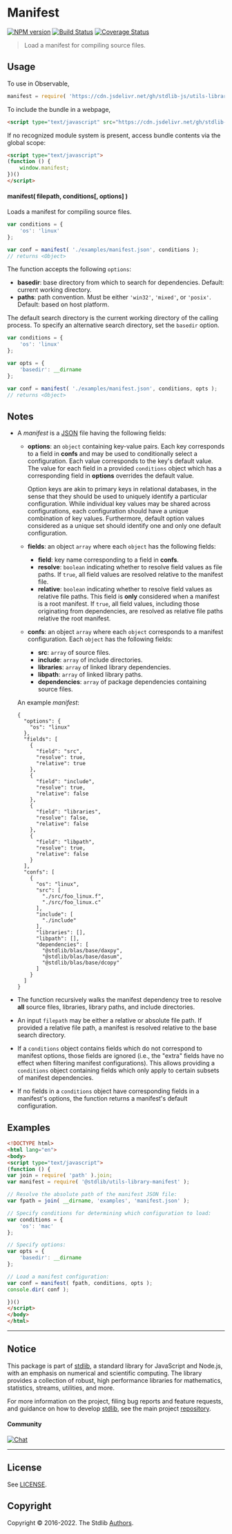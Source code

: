 <!--

@license Apache-2.0

Copyright (c) 2018 The Stdlib Authors.

Licensed under the Apache License, Version 2.0 (the "License");
you may not use this file except in compliance with the License.
You may obtain a copy of the License at

   http://www.apache.org/licenses/LICENSE-2.0

Unless required by applicable law or agreed to in writing, software
distributed under the License is distributed on an "AS IS" BASIS,
WITHOUT WARRANTIES OR CONDITIONS OF ANY KIND, either express or implied.
See the License for the specific language governing permissions and
limitations under the License.

-->

# Manifest

[![NPM version][npm-image]][npm-url] [![Build Status][test-image]][test-url] [![Coverage Status][coverage-image]][coverage-url] <!-- [![dependencies][dependencies-image]][dependencies-url] -->

> Load a manifest for compiling source files.

<!-- Section to include introductory text. Make sure to keep an empty line after the intro `section` element and another before the `/section` close. -->

<section class="intro">

</section>

<!-- /.intro -->

<!-- Package usage documentation. -->



<section class="usage">

## Usage

To use in Observable,

```javascript
manifest = require( 'https://cdn.jsdelivr.net/gh/stdlib-js/utils-library-manifest@umd/bundle.js' )
```

To include the bundle in a webpage,

```html
<script type="text/javascript" src="https://cdn.jsdelivr.net/gh/stdlib-js/utils-library-manifest@umd/bundle.js"></script>
```

If no recognized module system is present, access bundle contents via the global scope:

```html
<script type="text/javascript">
(function () {
    window.manifest;
})()
</script>
```

#### manifest( filepath, conditions\[, options] )

Loads a manifest for compiling source files.

```javascript
var conditions = {
    'os': 'linux'
};

var conf = manifest( './examples/manifest.json', conditions );
// returns <Object>
```

The function accepts the following `options`:

-   **basedir**: base directory from which to search for dependencies. Default: current working directory.
-   **paths**: path convention. Must be either `'win32'`, `'mixed'`, or `'posix'`. Default: based on host platform.

The default search directory is the current working directory of the calling process. To specify an alternative search directory, set the `basedir` option.

```javascript
var conditions = {
    'os': 'linux'
};

var opts = {
    'basedir': __dirname
};

var conf = manifest( './examples/manifest.json', conditions, opts );
// returns <Object>
```

</section>

<!-- /.usage -->

<!-- Package usage notes. Make sure to keep an empty line after the `section` element and another before the `/section` close. -->

<section class="notes">

## Notes

-   A _manifest_ is a [JSON][json] file having the following fields:

    -   **options**: an `object` containing key-value pairs. Each key corresponds to a field in **confs** and may be used to conditionally select a configuration. Each value corresponds to the key's default value. The value for each field in a provided `conditions` object which has a corresponding field in **options** overrides the default value.

        Option keys are akin to primary keys in relational databases, in the sense that they should be used to uniquely identify a particular configuration. While individual key values may be shared across configurations, each configuration should have a unique combination of key values. Furthermore, default option values considered as a unique set should identify one and only one default configuration.

    -   **fields**: an object `array` where each `object` has the following fields:

        -   **field**: key name corresponding to a field in **confs**.
        -   **resolve**: `boolean` indicating whether to resolve field values as file paths. If `true`, all field values are resolved relative to the manifest file.
        -   **relative**: `boolean` indicating whether to resolve field values as relative file paths. This field is **only** considered when a manifest is a root manifest. If `true`, all field values, including those originating from dependencies, are resolved as relative file paths relative the root manifest.

    -   **confs**: an object `array` where each `object` corresponds to a manifest configuration. Each `object` has the following fields:

        -   **src**: `array` of source files.
        -   **include**: `array` of include directories.
        -   **libraries**: `array` of linked library dependencies.
        -   **libpath**: `array` of linked library paths.
        -   **dependencies**: `array` of package dependencies containing source files.

    An example _manifest_:

    ```text
    {
      "options": {
        "os": "linux"
      },
      "fields": [
        {
          "field": "src",
          "resolve": true,
          "relative": true
        },
        {
          "field": "include",
          "resolve": true,
          "relative": false
        },
        {
          "field": "libraries",
          "resolve": false,
          "relative": false
        },
        {
          "field": "libpath",
          "resolve": true,
          "relative": false
        }
      ],
      "confs": [
        {
          "os": "linux",
          "src": [
            "./src/foo_linux.f",
            "./src/foo_linux.c"
          ],
          "include": [
            "./include"
          ],
          "libraries": [],
          "libpath": [],
          "dependencies": [
            "@stdlib/blas/base/daxpy",
            "@stdlib/blas/base/dasum",
            "@stdlib/blas/base/dcopy"
          ]
        }
      ]
    }   
    ```

-   The function recursively walks the manifest dependency tree to resolve **all** source files, libraries, library paths, and include directories.

-   An input `filepath` may be either a relative or absolute file path. If provided a relative file path, a manifest is resolved relative to the base search directory.

-   If a `conditions` object contains fields which do not correspond to manifest options, those fields are ignored (i.e., the "extra" fields have no effect when filtering manifest configurations). This allows providing a `conditions` object containing fields which only apply to certain subsets of manifest dependencies.

-   If no fields in a `conditions` object have corresponding fields in a manifest's options, the function returns a manifest's default configuration.

</section>

<!-- /.notes -->

<!-- Package usage examples. -->

<section class="examples">

## Examples

<!-- eslint no-undef: "error" -->

```html
<!DOCTYPE html>
<html lang="en">
<body>
<script type="text/javascript">
(function () {
var join = require( 'path' ).join;
var manifest = require( '@stdlib/utils-library-manifest' );

// Resolve the absolute path of the manifest JSON file:
var fpath = join( __dirname, 'examples', 'manifest.json' );

// Specify conditions for determining which configuration to load:
var conditions = {
    'os': 'mac'
};

// Specify options:
var opts = {
    'basedir': __dirname
};

// Load a manifest configuration:
var conf = manifest( fpath, conditions, opts );
console.dir( conf );

})()
</script>
</body>
</html>
```

</section>

<!-- /.examples -->

<!-- Section for describing a command-line interface. -->



<!-- Section to include cited references. If references are included, add a horizontal rule *before* the section. Make sure to keep an empty line after the `section` element and another before the `/section` close. -->

<section class="references">

</section>

<!-- /.references -->

<!-- Section for related `stdlib` packages. Do not manually edit this section, as it is automatically populated. -->

<section class="related">

</section>

<!-- /.related -->

<!-- Section for all links. Make sure to keep an empty line after the `section` element and another before the `/section` close. -->


<section class="main-repo" >

* * *

## Notice

This package is part of [stdlib][stdlib], a standard library for JavaScript and Node.js, with an emphasis on numerical and scientific computing. The library provides a collection of robust, high performance libraries for mathematics, statistics, streams, utilities, and more.

For more information on the project, filing bug reports and feature requests, and guidance on how to develop [stdlib][stdlib], see the main project [repository][stdlib].

#### Community

[![Chat][chat-image]][chat-url]

---

## License

See [LICENSE][stdlib-license].


## Copyright

Copyright &copy; 2016-2022. The Stdlib [Authors][stdlib-authors].

</section>

<!-- /.stdlib -->

<!-- Section for all links. Make sure to keep an empty line after the `section` element and another before the `/section` close. -->

<section class="links">

[npm-image]: http://img.shields.io/npm/v/@stdlib/utils-library-manifest.svg
[npm-url]: https://npmjs.org/package/@stdlib/utils-library-manifest

[test-image]: https://github.com/stdlib-js/utils-library-manifest/actions/workflows/test.yml/badge.svg
[test-url]: https://github.com/stdlib-js/utils-library-manifest/actions/workflows/test.yml

[coverage-image]: https://img.shields.io/codecov/c/github/stdlib-js/utils-library-manifest/main.svg
[coverage-url]: https://codecov.io/github/stdlib-js/utils-library-manifest?branch=main

<!--

[dependencies-image]: https://img.shields.io/david/stdlib-js/utils-library-manifest.svg
[dependencies-url]: https://david-dm.org/stdlib-js/utils-library-manifest/main

-->

[umd]: https://github.com/umdjs/umd
[es-module]: https://developer.mozilla.org/en-US/docs/Web/JavaScript/Guide/Modules

[deno-url]: https://github.com/stdlib-js/utils-library-manifest/tree/deno
[umd-url]: https://github.com/stdlib-js/utils-library-manifest/tree/umd
[esm-url]: https://github.com/stdlib-js/utils-library-manifest/tree/esm

[chat-image]: https://img.shields.io/gitter/room/stdlib-js/stdlib.svg
[chat-url]: https://gitter.im/stdlib-js/stdlib/

[stdlib]: https://github.com/stdlib-js/stdlib

[stdlib-authors]: https://github.com/stdlib-js/stdlib/graphs/contributors

[stdlib-license]: https://raw.githubusercontent.com/stdlib-js/utils-library-manifest/main/LICENSE

[json]: http://www.json.org/

</section>

<!-- /.links -->
